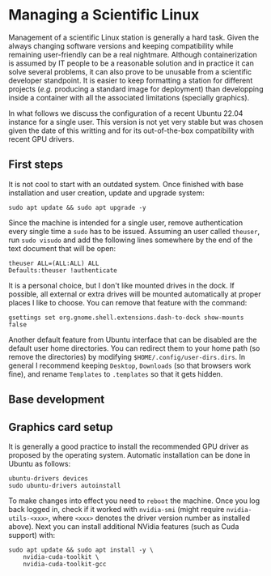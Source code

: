 # Managing a Scientific Linux

Management of a scientific Linux station is generally a hard task. Given the always changing software versions and keeping compatibility while remaining user-friendly can be a real nightmare. Although containerization is assumed by IT people to be a reasonable solution and in practice it can solve several problems, it can also prove to be unusable from a scientific developer standpoint. It is easier to keep formatting a station for different projects (*e.g.* producing a standard image for deployment) than developping inside a container with all the associated limitations (specially graphics).

In what follows we discuss the configuration of a recent Ubuntu 22.04 instance for a single user. This version is not yet very stable but was chosen given the date of this writting and for its out-of-the-box compatibility with recent GPU drivers.

## First steps

It is not cool to start with an outdated system. Once finished with base installation and user creation, update and upgrade system:

```
sudo apt update && sudo apt upgrade -y
```

Since the machine is intended for a single user, remove authentication every single time a `sudo` has to be issued. Assuming an user called `theuser`, run `sudo visudo` and add the following lines somewhere by the end of the text document that will be open:

```
theuser ALL=(ALL:ALL) ALL
Defaults:theuser !authenticate
```

It is a personal choice, but I don't like mounted drives in the dock. If possible, all external or extra drives will be mounted automatically at proper places I like to choose. You can remove that feature with the command:

```
gsettings set org.gnome.shell.extensions.dash-to-dock show-mounts false
```

Another default feature from Ubuntu interface that can be disabled are the default user home directories. You can redirect them to your home path (so remove the directories) by modifying `$HOME/.config/user-dirs.dirs`. In general I recommend keeping `Desktop`, `Downloads` (so that browsers work fine), and rename `Templates` to `.templates` so that it gets hidden.

## Base development



## Graphics card setup

It is generally a good practice to install the recommended GPU driver as proposed by the operating system. Automatic installation can be done in Ubuntu as follows:

```
ubuntu-drivers devices
sudo ubuntu-drivers autoinstall
```

To make changes into effect you need to `reboot` the machine. Once you log back logged in, check if it worked with `nvidia-smi` (might require `nvidia-utils-<xxx>`, where `<xxx>` denotes the driver version number as installed above). Next you can install additional NVidia features (such as Cuda support) with:

```
sudo apt update && sudo apt install -y \
    nvidia-cuda-toolkit \
    nvidia-cuda-toolkit-gcc
```

